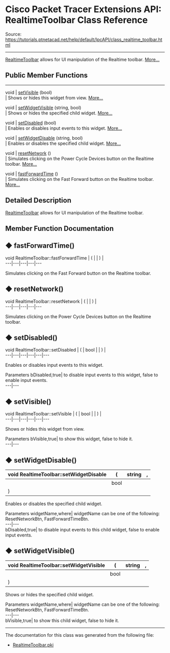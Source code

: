 # Cisco Packet Tracer Extensions API: RealtimeToolbar Class Reference

Source: https://tutorials.ptnetacad.net/help/default/IpcAPI/class_realtime_toolbar.html

---

[RealtimeToolbar](class_realtime_toolbar.html "RealtimeToolbar allows for UI manipulation of the Realtime toolbar.") allows for UI manipulation of the Realtime toolbar. [More...](class_realtime_toolbar.html#details)

##  Public Member Functions  
  
---  
void | [setVisible](class_realtime_toolbar.html#a9f1dfc3ca90ef78575caa5214c759999) (bool)  
| Shows or hides this widget from view. [More...](class_realtime_toolbar.html#a9f1dfc3ca90ef78575caa5214c759999)  
  
void | [setWidgetVisible](class_realtime_toolbar.html#a10b566472a9223d99d1220f8bb3f1b1d) (string, bool)  
| Shows or hides the specified child widget. [More...](class_realtime_toolbar.html#a10b566472a9223d99d1220f8bb3f1b1d)  
  
void | [setDisabled](class_realtime_toolbar.html#a863f2a87a9520266895c20d0def2ac50) (bool)  
| Enables or disables input events to this widget. [More...](class_realtime_toolbar.html#a863f2a87a9520266895c20d0def2ac50)  
  
void | [setWidgetDisable](class_realtime_toolbar.html#a1b870879efca6c75bea352b9800e5f8d) (string, bool)  
| Enables or disables the specified child widget. [More...](class_realtime_toolbar.html#a1b870879efca6c75bea352b9800e5f8d)  
  
void | [resetNetwork](class_realtime_toolbar.html#af0e711663e946b838f7ee51bfe5a9664) ()  
| Simulates clicking on the Power Cycle Devices button on the Realtime toolbar. [More...](class_realtime_toolbar.html#af0e711663e946b838f7ee51bfe5a9664)  
  
void | [fastForwardTime](class_realtime_toolbar.html#a95dfffda5d839b990c0d0b22c972561d) ()  
| Simulates clicking on the Fast Forward button on the Realtime toolbar. [More...](class_realtime_toolbar.html#a95dfffda5d839b990c0d0b22c972561d)  
  
  
## Detailed Description

[RealtimeToolbar](class_realtime_toolbar.html "RealtimeToolbar allows for UI manipulation of the Realtime toolbar.") allows for UI manipulation of the Realtime toolbar. 

## Member Function Documentation

## ◆ fastForwardTime()

void RealtimeToolbar::fastForwardTime  | ( | | ) |   
---|---|---|---|---  
  
Simulates clicking on the Fast Forward button on the Realtime toolbar. 

## ◆ resetNetwork()

void RealtimeToolbar::resetNetwork  | ( | | ) |   
---|---|---|---|---  
  
Simulates clicking on the Power Cycle Devices button on the Realtime toolbar. 

## ◆ setDisabled()

void RealtimeToolbar::setDisabled  | ( | bool  | | ) |   
---|---|---|---|---|---  
  
Enables or disables input events to this widget. 

Parameters
     bDisabled,true| to disable input events to this widget, false to enable input events.   
---|---  
  
## ◆ setVisible()

void RealtimeToolbar::setVisible  | ( | bool  | | ) |   
---|---|---|---|---|---  
  
Shows or hides this widget from view. 

Parameters
     bVisible,true| to show this widget, false to hide it.   
---|---  
  
## ◆ setWidgetDisable()

void RealtimeToolbar::setWidgetDisable  | ( | string  | ,   
---|---|---|---  
|  | bool  |   
| ) | |   
  
Enables or disables the specified child widget. 

Parameters
     widgetName,where| widgetName can be one of the following: ResetNetworkBtn, FastForwardTimeBtn.   
---|---  
bDisabled,true| to disable input events to this child widget, false to enable input events.   
  
## ◆ setWidgetVisible()

void RealtimeToolbar::setWidgetVisible  | ( | string  | ,   
---|---|---|---  
|  | bool  |   
| ) | |   
  
Shows or hides the specified child widget. 

Parameters
     widgetName,where| widgetName can be one of the following: ResetNetworkBtn, FastForwardTimeBtn.   
---|---  
bVisible,true| to show this child widget, false to hide it.   
  
* * *

The documentation for this class was generated from the following file:

  * [RealtimeToolbar.pki](_realtime_toolbar_8pki.html)


